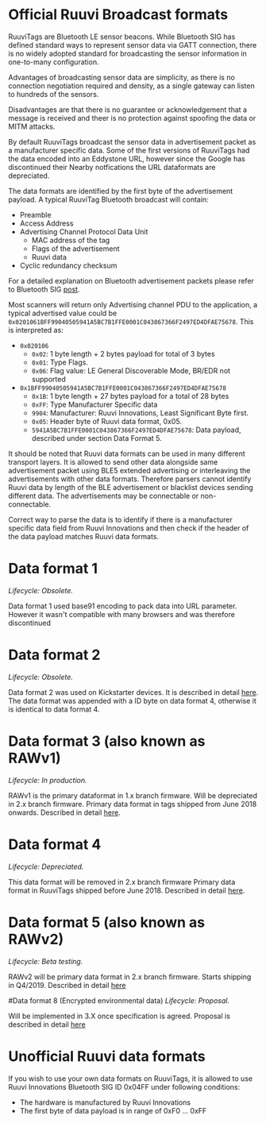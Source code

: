 # Official Ruuvi Broadcast formats

RuuviTags are Bluetooth LE sensor beacons. While Bluetooth SIG has defined standard ways
to represent sensor data via GATT connection, there is no widely adopted standard for
broadcasting the sensor information in one-to-many configuration.

Advantages of broadcasting sensor data are simplicity, as there is no connection negotiation
required and density, as a single gateway can listen to hundreds of the sensors.

Disadvantages are that there is no guarantee or acknowledgement that a message is received
and theer is no protection against spoofing the data or MITM attacks.  

By default RuuviTags broadcast the sensor data in advertisement packet as a manufacturer
specific data. Some of the first versions of RuuviTags had the data encoded into 
an Eddystone URL, however since the Google has discontinued their Nearby notfications
the URL dataformats are depreciated.

The data formats are identified by the first byte of the advertisement payload. A typical
RuuviTag Bluetooth broadcast will contain: 
 - Preamble
 - Access Address
 - Advertising Channel Protocol Data Unit
   * MAC address of the tag
   * Flags of the advertisement
   * Ruuvi data
 - Cyclic redundancy checksum

For a detailed explanation on Bluetooth advertisement packets please refer to Bluetooth 
SIG [post](https://www.bluetooth.com/blog/bluetooth-low-energy-it-starts-with-advertising/).

Most scanners will return only Advertising channel PDU to the application, a typical advertised
value could be `0x0201061BFF99040505941A5BC7B1FFE0001C043867366F2497ED4DFAE75678`. This is
interpreted as:
 - `0x020106`
   * `0x02`: 1 byte length + 2 bytes payload for total of 3 bytes
   * `0x01`: Type Flags. 
   * `0x06`: Flag value: LE General Discoverable Mode, BR/EDR not supported
 - `0x1BFF99040505941A5BC7B1FFE0001C043867366F2497ED4DFAE75678`
   * `0x1B`: 1 byte length + 27 bytes payload for a total of 28 bytes
   * `0xFF`: Type Manufacturer Specific data
   * `9904`: Manufacturer: Ruuvi Innovations, Least Significant Byte first.
   * `0x05`: Header byte of Ruuvi data format, 0x05. 
   * `5941A5BC7B1FFE0001C043867366F2497ED4DFAE75678`: Data payload, described under section Data Format 5. 

It should be noted that Ruuvi data formats can be used in many different transport layers.
It is allowed to send other data alongside same advertisement packet using BLE5 extended
advertising or interleaving the advertisements with other data formats. Therefore parsers
cannot identify Ruuvi data by length of the BLE advertisement or blacklist devices sending
different data. The advertisements may be connectable or non-connectable. 

Correct way to parse the data is to identify if there is a manufacturer specific data field
from Ruuvi Innovations and then check if the header of the data payload matches Ruuvi data formats.

# Data format 1 
*Lifecycle: Obsolete.*

Data format 1 used base91 encoding to pack data into URL parameter. However it wasn't
compatible with many browsers and was therefore discontinued

# Data format 2
*Lifecycle: Obsolete.*

Data format 2 was used on Kickstarter devices. It is described in detail [here](./dataformat_04.md).
The data format was appended with a ID byte on data format 4, otherwise it is identical to data format 4. 

# Data format 3 (also known as RAWv1)
*Lifecycle: In production.*

RAWv1 is the primary dataformat in 1.x branch firmware. Will be
depreciated in 2.x branch firmware. Primary data format in tags shipped from June 2018 onwards. 
Described in detail [here](./dataformat_03.md).

# Data format 4
*Lifecycle: Depreciated.*

This data format will be removed in 2.x branch firmware
Primary data format in RuuviTags shipped before June 2018. Described in detail [here](./dataformat_04.md).

# Data format 5 (also known as RAWv2)
*Lifecycle: Beta testing.*

RAWv2 will be primary data format in 2.x branch firmware.
Starts shipping in Q4/2019. Described in detail [here](./dataformat_05.md)

#Data format 8 (Encrypted environmental data)
*Lifecycle: Proposal.*

Will be implemented in 3.X once specification is agreed. Proposal is described in detail [here](./dataformat_08.md)

# Unofficial Ruuvi data formats

If you wish to use your own data formats on RuuviTags, it is allowed to use 
Ruuvi Innovations Bluetooth SIG ID 0x04FF under following conditions:
 - The hardware is manufactured by Ruuvi Innovations
 - The first byte of data payload is in range of 0xF0 ... 0xFF